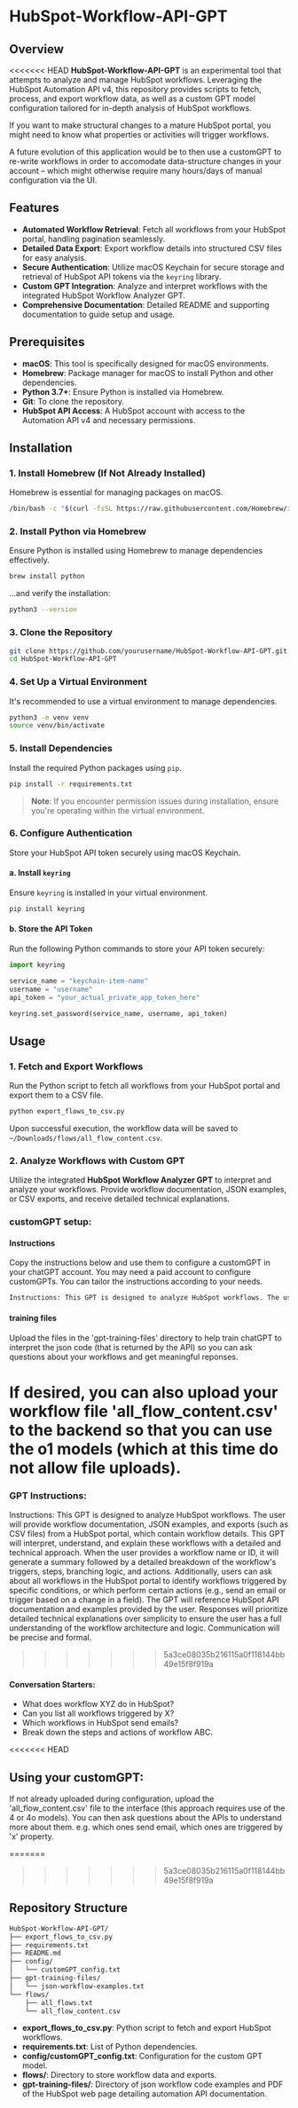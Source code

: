 # HubSpot-Workflow-API-GPT

## Overview

<<<<<<< HEAD
**HubSpot-Workflow-API-GPT** is an experimental tool that attempts to analyze and manage HubSpot workflows. Leveraging the HubSpot Automation API v4, this repository provides scripts to fetch, process, and export workflow data, as well as a custom GPT model configuration tailored for in-depth analysis of HubSpot workflows.

If you want to make structural changes to a mature HubSpot portal, you might need to know what properties or activities will trigger workflows.

A future evolution of this application would be to then use a customGPT to re-write workflows in order to accomodate data-structure changes in your account – which might otherwise require many hours/days of manual configuration via the UI.

## Features

- **Automated Workflow Retrieval**: Fetch all workflows from your HubSpot portal, handling pagination seamlessly.
- **Detailed Data Export**: Export workflow details into structured CSV files for easy analysis.
- **Secure Authentication**: Utilize macOS Keychain for secure storage and retrieval of HubSpot API tokens via the `keyring` library.
- **Custom GPT Integration**: Analyze and interpret workflows with the integrated HubSpot Workflow Analyzer GPT.
- **Comprehensive Documentation**: Detailed README and supporting documentation to guide setup and usage.

## Prerequisites

- **macOS**: This tool is specifically designed for macOS environments.
- **Homebrew**: Package manager for macOS to install Python and other dependencies.
- **Python 3.7+**: Ensure Python is installed via Homebrew.
- **Git**: To clone the repository.
- **HubSpot API Access**: A HubSpot account with access to the Automation API v4 and necessary permissions.

## Installation

### 1. Install Homebrew (If Not Already Installed)

Homebrew is essential for managing packages on macOS.

```bash
/bin/bash -c "$(curl -fsSL https://raw.githubusercontent.com/Homebrew/install/HEAD/install.sh)"
```

### 2. Install Python via Homebrew
Ensure Python is installed using Homebrew to manage dependencies effectively.

```bash
brew install python
```

...and verify the installation:

```bash
python3 --version
```

### 3. Clone the Repository
```bash
git clone https://github.com/yourusername/HubSpot-Workflow-API-GPT.git
cd HubSpot-Workflow-API-GPT
```

### 4. Set Up a Virtual Environment
It's recommended to use a virtual environment to manage dependencies.

```bash
python3 -m venv venv
source venv/bin/activate
```

### 5. Install Dependencies
Install the required Python packages using `pip`.

```bash
pip install -r requirements.txt
```

> **Note**: If you encounter permission issues during installation, ensure you're operating within the virtual environment.

### 6. Configure Authentication
Store your HubSpot API token securely using macOS Keychain.

#### a. Install `keyring`
Ensure `keyring` is installed in your virtual environment.

```bash
pip install keyring
```

#### b. Store the API Token
Run the following Python commands to store your API token securely:

```python
import keyring

service_name = "keychain-item-name"
username = "username"
api_token = "your_actual_private_app_token_here"

keyring.set_password(service_name, username, api_token)
```

## Usage

### 1. Fetch and Export Workflows
Run the Python script to fetch all workflows from your HubSpot portal and export them to a CSV file.

```bash
python export_flows_to_csv.py
```

Upon successful execution, the workflow data will be saved to `~/Downloads/flows/all_flow_content.csv`.

### 2. Analyze Workflows with Custom GPT
Utilize the integrated **HubSpot Workflow Analyzer GPT** to interpret and analyze your workflows. Provide workflow documentation, JSON examples, or CSV exports, and receive detailed technical explanations.

### customGPT setup:

#### Instructions
Copy the instructions below and use them to configure a customGPT in your chatGPT account. You may need a paid account to configure customGPTs. You can tailor the instructions according to your needs.

```bash
Instructions: This GPT is designed to analyze HubSpot workflows. The user will provide workflow documentation, JSON examples, and exports (such as CSV files) from a HubSpot portal, which contain workflow details. This GPT will interpret, understand, and explain these workflows with a detailed and technical approach. When the user provides a workflow name or ID, it will generate a summary followed by a detailed breakdown of the workflow's triggers, steps, branching logic, and actions. Additionally, users can ask about all workflows in the HubSpot portal to identify workflows triggered by specific conditions, or which perform certain actions (e.g., send an email or trigger based on a change in a field). The GPT will reference HubSpot API documentation and examples provided by the user. Responses will prioritize detailed technical explanations over simplicity to ensure the user has a full understanding of the workflow architecture and logic. Communication will be precise and formal.
```

#### training files
Upload the files in the 'gpt-training-files' directory to help train chatGPT to interpret the json code (that is returned by the API) so you can ask questions about your workflows and get meaningful reponses.

If desired, you can also upload your workflow file 'all_flow_content.csv' to the backend so that you can use the o1 models (which at this time do not allow file uploads).
=======
### GPT Instructions:
Instructions: This GPT is designed to analyze HubSpot workflows. The user will provide workflow documentation, JSON examples, and exports (such as CSV files) from a HubSpot portal, which contain workflow details. This GPT will interpret, understand, and explain these workflows with a detailed and technical approach. When the user provides a workflow name or ID, it will generate a summary followed by a detailed breakdown of the workflow's triggers, steps, branching logic, and actions. Additionally, users can ask about all workflows in the HubSpot portal to identify workflows triggered by specific conditions, or which perform certain actions (e.g., send an email or trigger based on a change in a field). The GPT will reference HubSpot API documentation and examples provided by the user. Responses will prioritize detailed technical explanations over simplicity to ensure the user has a full understanding of the workflow architecture and logic. Communication will be precise and formal.
>>>>>>> 5a3ce08035b216115a0f118144bb49e15f8f919a

#### Conversation Starters:
- What does workflow XYZ do in HubSpot?
- Can you list all workflows triggered by X?
- Which workflows in HubSpot send emails?
- Break down the steps and actions of workflow ABC.

<<<<<<< HEAD
## Using your customGPT:
If not already uploaded during configuration, upload the 'all_flow_content.csv' file to the interface (this approach requires use of the 4 or 4o models). You can then ask questions about the APIs to understand more about them. e.g. which ones send email, which ones are triggered by 'x' property.

=======
>>>>>>> 5a3ce08035b216115a0f118144bb49e15f8f919a
## Repository Structure

```bash
HubSpot-Workflow-API-GPT/
├── export_flows_to_csv.py
├── requirements.txt
├── README.md
├── config/
│   └── customGPT_config.txt
├── gpt-training-files/
│   └── json-workflow-examples.txt
└── flows/
    ├── all_flows.txt
    └── all_flow_content.csv
```
- **export_flows_to_csv.py**: Python script to fetch and export HubSpot workflows.
- **requirements.txt**: List of Python dependencies.
- **config/customGPT_config.txt**: Configuration for the custom GPT model.
- **flows/**: Directory to store workflow data and exports.
- **gpt-training-files/**: Directory of json workflow code examples and PDF of the HubSpot web page detailing automation API documentation.
